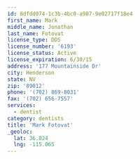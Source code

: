 ```yaml
---
id: 8dfdd074-1c3b-4bc0-a987-9e02717f18e4
first_name: Mark
middle_name: Jonathan
last_name: Fotovat
license_type: DDS
license_number: '6193'
license_status: Active
license_expiration: 6/30/15
address: '177 Mountainside Dr'
city: Henderson
state: NV
zip: '89012'
phone: '(702) 869-8031'
fax: '(702) 656-7557'
services:
  - dentist
category: dentists
title: 'Mark Fotovat'
_geoloc:
  lat: 36.024
  lng: -115.065
---
```

